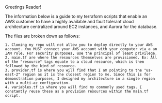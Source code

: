 Greetings Reader! 

The information below is a guide to my terraform scripts that enable an AWS customer to have a highly available and fault tolerant cloud architecture centralized around EC2 instances, and Aurora for the database. 

The files are broken down as follows: 

    1. Cloning my repo will not allow you to deploy directly to your AWS account. You MUST connect your AWS account with your computer via a an IAM role. For security purposes, use the principal of least privilege. 
    2. main.tf are where the resources themselves are provisioned. Ex: All of the "resource" tags equate to a cloud resource, which is then followed by the kind of resource. 
    3. provider.tf is where you will find that I am pointing to the "us-east-2" region as it is the closest region to me. Since this is for demonstration purposes, I designed my architecture in a single region with a multi-az configuration. 
    4. variables.tf is where you will find my commonly used tags. I constantly reuse these as a provision resources within the main.tf script. 
